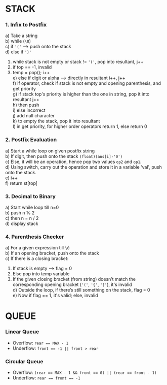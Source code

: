 # STACK

### 1. Infix to Postfix

a) Take a string  
b) while (`\0`)  
c) if `'('` --> push onto the stack  
d) else if `')'`  
   1. while stack is not empty or stack != `'('`, pop into resultant, j++  
   2. if top == -1, invalid  
   3. temp = pop(); i++  
e) else if digit or alpha --> directly in resultant i++, j++  
f) if operator, check if stack is not empty and opening parenthesis, and get priority  
g) if stack top's priority is higher than the one in string, pop it into resultant j++  
h) then push  
i) else incorrect  
j) add null character  
k) to empty the stack, pop it into resultant  
l) in get priority, for higher order operators return 1, else return 0  

### 2. Postfix Evaluation

a) Start a while loop on given postfix string  
b) If digit, then push onto the stack `(float)(ans[i]-'0')`  
c) Else, it will be an operation, hence pop two values `op2` and `op1`.  
d) Using switch, carry out the operation and store it in a variable 'val', push onto the stack.  
e) i++  
f) return st[top]  

### 3. Decimal to Binary

a) Start while loop till n=0  
b) push n % 2  
c) then n = n / 2  
d) display stack  

### 4. Parenthesis Checker

a) For a given expression till `\0`  
b) If an opening bracket, push onto the stack  
c) If there is a closing bracket:  
   1. If stack is empty --> flag = 0  
   2. Else pop into temp variable  
   3. If the given closing bracket (from string) doesn’t match the corresponding opening bracket (`'('`, `'{'`, `'['`), it's invalid  
d) Outside the loop, if there’s still something on the stack, flag = 0  
e) Now if flag == 1, it's valid; else, invalid  

# QUEUE

### Linear Queue

- Overflow: `rear == MAX - 1`  
- Underflow: `front == -1 || front > rear`  

### Circular Queue

- Overflow: `(rear == MAX - 1 && front == 0) || (rear == front - 1)`  
- Underflow: `rear == front == -1`
